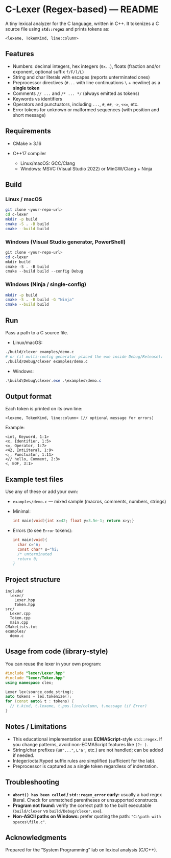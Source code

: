 # C-Lexer (Regex-based) — README

A tiny lexical analyzer for the C language, written in C++.
It tokenizes a C source file using **`std::regex`** and prints tokens as:

```
<lexeme, TokenKind, line:column>
```

## Features

* Numbers: decimal integers, hex integers (`0x..`), floats (fraction and/or exponent, optional suffix `f/F/l/L`)
* String and char literals with escapes (reports unterminated ones)
* Preprocessor directives (`#...` with line continuations `\` + newline) as a **single token**
* Comments `// ...` and `/* ... */` (always emitted as tokens)
* Keywords vs identifiers
* Operators and punctuators, including `...`, `#`, `##`, `->`, `<<=`, etc.
* Error tokens for unknown or malformed sequences (with position and short message)

## Requirements

* CMake ≥ 3.16
* C++17 compiler

  * Linux/macOS: GCC/Clang
  * Windows: MSVC (Visual Studio 2022) or MinGW/Clang + Ninja

## Build

### Linux / macOS

```bash
git clone <your-repo-url>
cd c-lexer
mkdir -p build
cmake -S . -B build
cmake --build build
```

### Windows (Visual Studio generator, PowerShell)

```powershell
git clone <your-repo-url>
cd c-lexer
mkdir build
cmake -S . -B build
cmake --build build --config Debug
```

### Windows (Ninja / single-config)

```bash
mkdir -p build
cmake -S . -B build -G "Ninja"
cmake --build build
```

## Run

Pass a path to a C source file.

* Linux/macOS:

```bash
./build/clexer examples/demo.c
# or (if multi-config generator placed the exe inside Debug/Release):
./build/Debug/clexer examples/demo.c
```

* Windows:

```powershell
.\build\Debug\clexer.exe .\examples\demo.c
```

## Output format

Each token is printed on its own line:

```
<lexeme, TokenKind, line:column> [// optional message for errors]
```

Example:

```
<int, Keyword, 1:1>
<x, Identifier, 1:5>
<=, Operator, 1:7>
<42, IntLiteral, 1:9>
<;, Punctuator, 1:11>
<// hello, Comment, 2:3>
<, EOF, 3:1>
```

## Example test files

Use any of these or add your own:

* `examples/demo.c` — mixed sample (macros, comments, numbers, strings)
* Minimal:

  ```c
  int main(void){int x=42; float y=3.5e-1; return x>y;}
  ```
* Errors (to see `Error` tokens):

  ```c
  int main(void){
    char c='A;
    const char* s="hi;
    /* unterminated
    return 0;
  }
  ```

## Project structure

```
include/
  lexer/
    Lexer.hpp
    Token.hpp
src/
  Lexer.cpp
  Token.cpp
  main.cpp
CMakeLists.txt
examples/
  demo.c
```

## Usage from code (library-style)

You can reuse the lexer in your own program:

```cpp
#include "lexer/Lexer.hpp"
#include "lexer/Token.hpp"
using namespace clex;

Lexer lex(source_code_string);
auto tokens = lex.tokenize();
for (const auto& t : tokens) {
  // t.kind, t.lexeme, t.pos.line/column, t.message (if Error)
}
```

## Notes / Limitations

* This educational implementation uses **ECMAScript**-style `std::regex`.
  If you change patterns, avoid non-ECMAScript features like `(?: )`.
* String/char prefixes (`u8"..."`, `L'a'`, etc.) are not handled; can be added if needed.
* Integer/octal/typed suffix rules are simplified (sufficient for the lab).
* Preprocessor is captured as a single token regardless of indentation.

## Troubleshooting

* **`abort() has been called` / `std::regex_error` early:** usually a bad regex literal.
  Check for unmatched parentheses or unsupported constructs.
* **Program not found:** verify the correct path to the built executable (`build/clexer` vs `build/Debug/clexer.exe`).
* **Non-ASCII paths on Windows:** prefer quoting the path: `"C:\path with spaces\file.c"`.


## Acknowledgments

Prepared for the “System Programming” lab on lexical analysis (C/C++).
